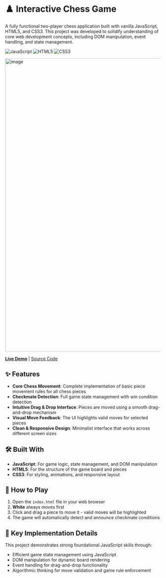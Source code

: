 # ♟️ Interactive Chess Game

A fully functional two-player chess application built with vanilla JavaScript, HTML5, and CSS3. This project was developed to solidify understanding of core web development concepts, including DOM manipulation, event handling, and state management.

![JavaScript](https://img.shields.io/badge/JavaScript-ES6%2B-F7DF1E?style=flat&logo=javascript)
![HTML5](https://img.shields.io/badge/HTML5-E34F26?style=flat&logo=html5&logoColor=white)
![CSS3](https://img.shields.io/badge/CSS3-1572B6?style=flat&logo=css3&logoColor=white)

<img width="955" height="949" alt="image" src="https://github.com/user-attachments/assets/d60042e4-660c-46f6-98d9-0a89dd4a3fdd" />


[**Live Demo**](https://your-username.github.io/chess-game/) | [Source Code](https://github.com/your-username/chess-game)

## ✨ Features

- **Core Chess Movement**: Complete implementation of basic piece movement rules for all chess pieces
- **Checkmate Detection**: Full game state management with win condition detection
- **Intuitive Drag & Drop Interface**: Pieces are moved using a smooth drag-and-drop mechanism
- **Visual Move Feedback**: The UI highlights valid moves for selected pieces
- **Clean & Responsive Design**: Minimalist interface that works across different screen sizes

## 🛠️ Built With

- **JavaScript**: For game logic, state management, and DOM manipulation
- **HTML5**: For the structure of the game board and pieces
- **CSS3**: For styling, animations, and responsive layout

## 🚀 How to Play

1. Open the `index.html` file in your web browser
2. **White** always moves first
3. Click and drag a piece to move it - valid moves will be highlighted
4. The game will automatically detect and announce checkmate conditions

## 🔧 Key Implementation Details

This project demonstrates strong foundational JavaScript skills through:
- Efficient game state management using JavaScript
- DOM manipulation for dynamic board rendering
- Event handling for drag-and-drop functionality
- Algorithmic thinking for move validation and game rule enforcement
